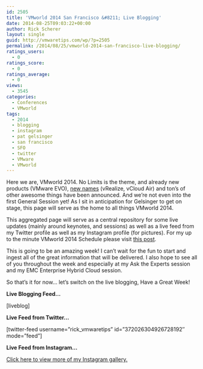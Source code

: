 ```yaml
---
id: 2505
title: 'VMworld 2014 San Francisco &#8211; Live Blogging'
date: 2014-08-25T09:03:22+00:00
author: Rick Scherer
layout: single
guid: http://vmwaretips.com/wp/?p=2505
permalink: /2014/08/25/vmworld-2014-san-francisco-live-blogging/
ratings_users:
  - 0
ratings_score:
  - 0
ratings_average:
  - 0
views:
  - 3545
categories:
  - Conferences
  - VMworld
tags:
  - 2014
  - blogging
  - instagram
  - pat gelsinger
  - san francisco
  - SFO
  - twitter
  - VMware
  - VMworld
---
```

Here we are, VMworld 2014. No Limits is the theme, and already new products (VMware EVO), <a href="http://vmwaretips.com/wp/2014/08/25/do-you-vrealize-whats-in-a-vname/" target="_blank">new names</a> (vRealize, vCloud Air) and ton&#8217;s of other awesome things have been announced. And we&#8217;re not even into the first General Session yet! As I sit in anticipation for Gelsinger to get on stage, this page will serve as the home to all things VMworld 2014.

This aggregated page will serve as a central repository for some live updates (mainly around keynotes, and sessions) as well as a live feed from my Twitter profile as well as my Instagram profile (for pictures). For my up to the minute VMworld 2014 Schedule please visit <a href="http://vmwaretips.com/wp/2014/08/18/vmworld-2014-itinerary/" target="_blank">this post</a>.

This is going to be an amazing week! I can’t wait for the fun to start and ingest all of the great information that will be delivered. I also hope to see all of you throughout the week and especially at my Ask the Experts session and my EMC Enterprise Hybrid Cloud session.

So that’s it for now… let’s switch on the live blogging, Have a Great Week!

<!--more-->

**Live Blogging Feed&#8230;**
  
[liveblog]

**Live Feed from Twitter&#8230;**
  
[twitter-feed username=&#8221;rick_vmwaretips&#8221; id=&#8221;372026304926728192&#8243; mode=&#8221;feed&#8221;]

**Live Feed from Instagram&#8230;**
   
<!-- Webstagram - web.stagram.com -->


  
<a title="Instagram" href="http://web.stagram.com/n/rickscherer/?vm=grid" target="_blank">Click here to view more of my Instagram gallery.</a>